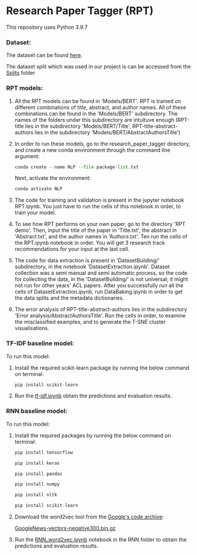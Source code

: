 # Research Paper Tagger (RPT)

This repository uses Python 3.9.7

### Dataset:

The dataset can be found [here](https://github.com/arbaazQureshi/research_paper_tagger/tree/main/Data).

The dataset split which was used in our project is can be accessed from the [Splits](https://github.com/arbaazQureshi/research_paper_tagger/tree/main/Data/Splits) folder


### RPT models:

1. All the RPT models can be found in 'Models/BERT'. RPT is trained on different combinations of title, abstract, and author names. All of these combinations can be found in the 'Models/BERT' subdirectory. The names of the folders under this subdirectory are intuituve enough (RPT-title lies in the subdirectory 'Models/BERT/Title', RPT-title-abstract-authors lies in the subdirectory 'Models/BERT/AbstractAuthorsTitle')

2. In order to run these models, go to the research_paper_tagger directory, and create a new conda environment through the command line argument:

	```python	
	conda create --name NLP --file package-list.txt
	```

    Next, activate the environment:

	```python	
	conda activate NLP
	```

3. The code for training and validation is present in the jupyter notebook RPT.ipynb. You just have to run the cells of this notebook in order, to train your model.

4. To see how RPT performs on your own paper, go to the directory 'RPT demo'. Then, input the title of the paper in 'Title.txt', the abstract in 'Abstract.txt', and the author names in 'Authors.txt'. Ten run the cells of the RPT.ipynb notebook in order. You will get 3 research track recommendations for your input at the last cell.

5. The code for data extraction is present in 'DatasetBuilding/' subdirectory, in the notebook 'DatasetExtraction.ipynb'. Dataset collection was a semi manual and semi automatic process, so the code for collecting the data, in the 'DatasetBuilding/' is not universal; it might not run for other years' ACL papers. After you successfully run all the cells of DatasetExtraction.ipynb, run DataBaking.ipynb in order to get the data splits and the metadata dictionaries.

6. The error analysis of RPT-title-abstract-authors lies in the subdirectory 'Error analysis/AbstractAuthorsTitle'. Run the cells in order, to examine the misclassified examples, and to generate the T-SNE cluster visualisations.


### TF-IDF baseline model:
To run this model:
1.	Install the required scikit-learn package by running the below command on terminal:
	```python	
	pip install scikit-learn
	```
2.	Run the [tf-idf.ipynb](https://github.com/arbaazQureshi/research_paper_tagger/blob/main/Models/tfidf/tf-idf.ipynb) obtain the predictions and evaluation results.


### RNN baseline model:
To run this model:

1.	Install the required packages by running the below command on terminal:
	```python
	pip install tensorflow
	```
	```python
	pip install keras
	```
	```python
	pip install pandas
	```
	```python
	pip install numpy 
	```
	```python
	pip install nltk 
	```
	```python
	pip install scikit-learn
	```
2.	Download the word2vec tool from the [Google's code archive](https://code.google.com/archive/p/word2vec/): 
	
	 [GoogleNews-vectors-negative300.bin.gz](https://drive.google.com/file/d/0B7XkCwpI5KDYNlNUTTlSS21pQmM/edit?usp=sharing)

3.	Run the [RNN_word2vec.ipynb](https://github.com/arbaazQureshi/research_paper_tagger/blob/main/Models/RNNs/RNN_word2vec.ipynb) notebook in the RNN folder to obtain the predictions and evaluation results.